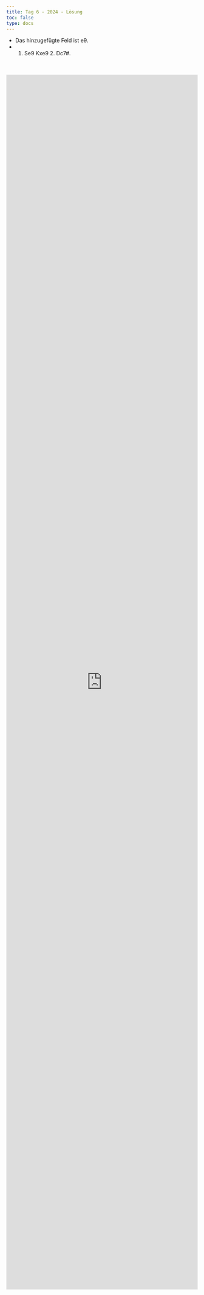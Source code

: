 ```yaml
---
title: Tag 6 - 2024 - Lösung 
toc: false
type: docs
---
```


- Das hinzugefügte Feld ist e9. 
- 1. Se9 Kxe9 2. Dc7#.

<br>
<br>
<iframe 
    style="width: 100%; height: 80vh;" 
    src="https://lichess.org/study/embed/PrONOirR/4NFml2tJ" 
    frameborder="0">
</iframe> 

